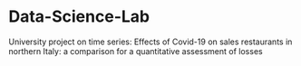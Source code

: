 # Data-Science-Lab
University project on time series: Effects of Covid-19 on sales restaurants in northern Italy: a comparison for a quantitative assessment of losses 
